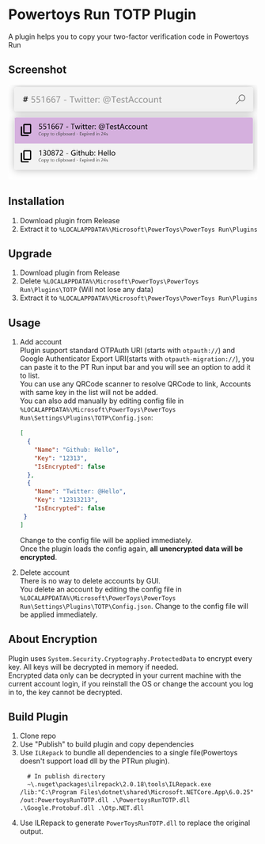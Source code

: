 # Powertoys Run TOTP Plugin
A plugin helps you to copy your two-factor verification code in Powertoys Run


## Screenshot
![screenshot](./assets/screenshot.png)

## Installation
1. Download plugin from Release
2. Extract it to `%LOCALAPPDATA%\Microsoft\PowerToys\PowerToys Run\Plugins`

## Upgrade
1. Download plugin from Release
2. Delete `%LOCALAPPDATA%\Microsoft\PowerToys\PowerToys Run\Plugins\TOTP` (Will not lose any data)
3. Extract it to `%LOCALAPPDATA%\Microsoft\PowerToys\PowerToys Run\Plugins`

## Usage
1. Add account  
Plugin support standard OTPAuth URI (starts with `otpauth://`) and Google Authenticator Export URI(starts with `otpauth-migration://`), you can paste it to the PT Run input bar and you will see an option to add it to list.  
You can use any QRCode scanner to resolve QRCode to link, Accounts with same key in the list will not be added.  
You can also add manually by editing config file in `%LOCALAPPDATA%\Microsoft\PowerToys\PowerToys Run\Settings\Plugins\TOTP\Config.json`:
    ```json
    [
      {
        "Name": "Github: Hello",
        "Key": "12313",
        "IsEncrypted": false
      },
      {
        "Name": "Twitter: @Hello",
        "Key": "12313213",
        "IsEncrypted": false
     }
    ]
    ```
    Change to the config file will be applied immediately.  
    Once the plugin loads the config again, **all unencrypted data will be encrypted**.

2. Delete account  
There is no way to delete accounts by GUI.   
You delete an account by editing the config file in `%LOCALAPPDATA%\Microsoft\PowerToys\PowerToys Run\Settings\Plugins\TOTP\Config.json`.
Change to the config file will be applied immediately.


## About Encryption
Plugin uses `System.Security.Cryptography.ProtectedData` to encrypt every key. All keys will be decrypted in memory if needed.  
Encrypted data only can be decrypted in your current machine with the current account login, if you reinstall the OS or change the account you log in to, the key cannot be decrypted.

## Build Plugin
1. Clone repo
2. Use "Publish" to build plugin and copy dependencies
3. Use `ILRepack` to bundle all dependencies to a single file(Powertoys doesn't support load dll by the PTRun plugin).
   ```
     # In publish directory 
     ~\.nuget\packages\ilrepack\2.0.18\tools\ILRepack.exe /lib:"C:\Program Files\dotnet\shared\Microsoft.NETCore.App\6.0.25" /out:PowertoysRunTOTP.dll .\PowertoysRunTOTP.dll .\Google.Protobuf.dll .\Otp.NET.dll
   ```
4. Use ILRepack to generate `PowerToysRunTOTP.dll` to replace the original output.
